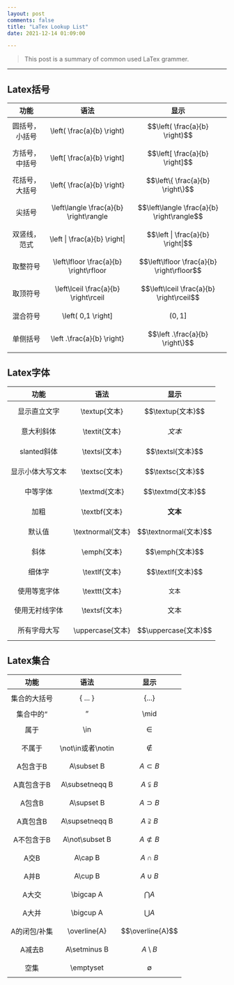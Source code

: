```yaml
---
layout: post
comments: false
title: "LaTex Lookup List"
date: 2021-12-14 01:09:00

---
```


> This post is a summary of common used LaTex grammer.


<!--more-->



---


## Latex括号


| 功能 | 语法 | 显示 |
| :------: | :------: | :------: |
| 圆括号，小括号 | \left( \frac{a}{b} \right) | $$\left( \frac{a}{b} \right)$$ |
| 方括号，中括号 | \left[ \frac{a}{b} \right] | $$\left[ \frac{a}{b} \right]$$ |
| 花括号，大括号 | \left\{ \frac{a}{b} \right\} | $$\left\{ \frac{a}{b} \right\}$$ |
| 尖括号 | \left\langle \frac{a}{b} \right\rangle | $$\left\langle \frac{a}{b} \right\rangle$$ |
| 双竖线，范式 | \left \| \frac{a}{b} \right\| | $$\left \| \frac{a}{b} \right\|$$ |
| 取整符号 | \left\lfloor \frac{a}{b} \right\rfloor | $$\left\lfloor \frac{a}{b} \right\rfloor$$ |
| 取顶符号 | \left\lceil \frac{a}{b} \right\rceil | $$\left\lceil \frac{a}{b} \right\rceil$$ |
| 混合符号 | \left( 0,1 \right] | $$\left( 0,1 \right]$$ |
| 单侧括号 | \left .\frac{a}{b} \right\} | $$\left .\frac{a}{b} \right\}$$ |


## Latex字体
| 功能 | 语法 | 显示 |
| :------: | :------: | :------: |
| 显示直立文字 | \textup{文本} | $$\textup{文本}$$ |
| 意大利斜体 | \textit{文本} | $$\textit{文本}$$ |
| slanted斜体 | \textsl{文本} | $$\textsl{文本}$$ |
| 显示小体大写文本 | \textsc{文本} | $$\textsc{文本}$$ |
| 中等字体 | \textmd{文本} | $$\textmd{文本}$$ |
| 加粗 | \textbf{文本} | $$\textbf{文本}$$ |
| 默认值 | \textnormal{文本} | $$\textnormal{文本}$$ |
| 斜体 | \emph{文本} | $$\emph{文本}$$ |
| 细体字 | \textlf{文本} | $$\textlf{文本}$$ |
| 使用等宽字体 | \texttt{文本} | $$\texttt{文本}$$ |
| 使用无衬线字体 | \textsf{文本} | $$\textsf{文本}$$ |
| 所有字母大写 | \uppercase{文本} | $$\uppercase{文本}$$ |


## Latex集合
| 功能 | 语法 | 显示 |
| :------: | :------: | :------: |
| 集合的大括号 | \{ ... \} | $$\{ ... \}$$ |
|集合中的“|” | \mid | $$\mid$$ |
| 属于 | \in | $$\in$$ |
| 不属于 | \not\in或者\notin | $$\not\in$$ |
| A包含于B | A\subset B | $$A\subset B$$ |
| A真包含于B | A\subsetneqq B | $$A\subsetneqq B$$ |
| A包含B | A\supset B | $$A\supset B$$ |
| A真包含B | A\supsetneqq B | $$A\supsetneqq B$$ |
| A不包含于B | A\not\subset B | $$A\not\subset B$$ |
| A交B | A\cap B | $$A\cap B$$ |
| A并B | A\cup B | $$A\cup B$$ |
| A大交 | \bigcap A | $$\bigcap A$$ |
| A大并 | \bigcup A | $$\bigcup A$$ |
| A的闭包/补集 | \overline{A} | $$\overline{A}$$ |
| A减去B | A\setminus B | $$A\setminus B$$ |
| 空集 | \emptyset | $$\emptyset$$ |
